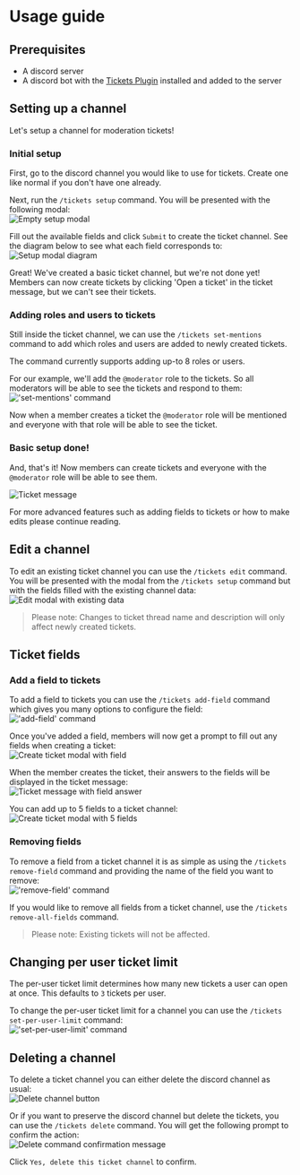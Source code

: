 # Usage guide

## Prerequisites

- A discord server
- A discord bot with the [Tickets Plugin](../README.md) installed and added to the server

## Setting up a channel

Let's setup a channel for moderation tickets!

### Initial setup

First, go to the discord channel you would like to use for tickets. Create one like normal if you don't have one already.

Next, run the `/tickets setup` command. You will be presented with the following modal:  
![Empty setup modal](https://github.com/l3dotdev/discord-bot-tickets-plugin/blob/main/docs/images/setup-modal-empty.png)

Fill out the available fields and click `Submit` to create the ticket channel. See the diagram below to see what each field corresponds to:  
![Setup modal diagram](./images/setup-modal-diagram.png)

Great! We've created a basic ticket channel, but we're not done yet! Members can now create tickets by clicking 'Open a ticket' in the ticket message, but we can't see their tickets.

### Adding roles and users to tickets

Still inside the ticket channel, we can use the `/tickets set-mentions` command to add which roles and users are added to newly created tickets.

The command currently supports adding up-to 8 roles or users.

For our example, we'll add the `@moderator` role to the tickets. So all moderators will be able to see the tickets and respond to them:  
!['set-mentions' command](./images//set-mentions-command.png)

Now when a member creates a ticket the `@moderator` role will be mentioned and everyone with that role will be able to see the ticket.

### Basic setup done!

And, that's it! Now members can create tickets and everyone with the `@moderator` role will be able to see them.

![Ticket message](./images/basic-ticket-example.png)

For more advanced features such as adding fields to tickets or how to make edits please continue reading.

## Edit a channel

To edit an existing ticket channel you can use the `/tickets edit` command. You will be presented with the modal from the `/tickets setup` command but with the fields filled with the existing channel data:  
![Edit modal with existing data](./images/edit-modal.png)

> Please note: Changes to ticket thread name and description will only affect newly created tickets.

## Ticket fields

### Add a field to tickets

To add a field to tickets you can use the `/tickets add-field` command which gives you many options to configure the field:  
!['add-field' command](./images/add-field-command.png)

Once you've added a field, members will now get a prompt to fill out any fields when creating a ticket:  
![Create ticket modal with field](./images/ticket-modal-one-field.png)

When the member creates the ticket, their answers to the fields will be displayed in the ticket message:  
![Ticket message with field answer](./images/ticket-with-field-example.png)

You can add up to 5 fields to a ticket channel:  
![Create ticket modal with 5 fields](./images/ticket-modal-many-fields.png)

### Removing fields

To remove a field from a ticket channel it is as simple as using the `/tickets remove-field` command and providing the name of the field you want to remove:  
!['remove-field' command](./images/remove-field-command.png)

If you would like to remove all fields from a ticket channel, use the `/tickets remove-all-fields` command.

> Please note: Existing tickets will not be affected.

## Changing per user ticket limit

The per-user ticket limit determines how many new tickets a user can open at once. This defaults to `3` tickets per user.

To change the per-user ticket limit for a channel you can use the `/tickets set-per-user-limit` command:  
!['set-per-user-limit' command](./images/per-user-limit-command.png)

## Deleting a channel

To delete a ticket channel you can either delete the discord channel as usual:  
![Delete channel button](./images/delete-discord-channel.png)

Or if you want to preserve the discord channel but delete the tickets, you can use the `/tickets delete` command. You will get the following prompt to confirm the action:  
![Delete command confirmation message](./images/delete-channel-confirmation.png)

Click `Yes, delete this ticket channel` to confirm.
